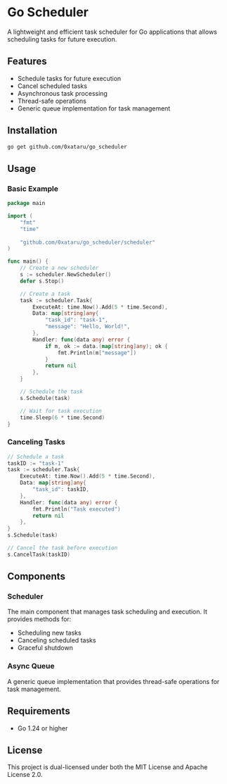 # Go Scheduler

A lightweight and efficient task scheduler for Go applications that allows scheduling tasks for future execution.

## Features

- Schedule tasks for future execution
- Cancel scheduled tasks
- Asynchronous task processing
- Thread-safe operations
- Generic queue implementation for task management

## Installation

```bash
go get github.com/0xataru/go_scheduler
```

## Usage

### Basic Example

```go
package main

import (
    "fmt"
    "time"
    
    "github.com/0xataru/go_scheduler/scheduler"
)

func main() {
    // Create a new scheduler
    s := scheduler.NewScheduler()
    defer s.Stop()

    // Create a task
    task := scheduler.Task{
        ExecuteAt: time.Now().Add(5 * time.Second),
        Data: map[string]any{
            "task_id": "task-1",
            "message": "Hello, World!",
        },
        Handler: func(data any) error {
            if m, ok := data.(map[string]any); ok {
                fmt.Println(m["message"])
            }
            return nil
        },
    }

    // Schedule the task
    s.Schedule(task)

    // Wait for task execution
    time.Sleep(6 * time.Second)
}
```

### Canceling Tasks

```go
// Schedule a task
taskID := "task-1"
task := scheduler.Task{
    ExecuteAt: time.Now().Add(5 * time.Second),
    Data: map[string]any{
        "task_id": taskID,
    },
    Handler: func(data any) error {
        fmt.Println("Task executed")
        return nil
    },
}
s.Schedule(task)

// Cancel the task before execution
s.CancelTask(taskID)
```

## Components

### Scheduler

The main component that manages task scheduling and execution. It provides methods for:
- Scheduling new tasks
- Canceling scheduled tasks
- Graceful shutdown

### Async Queue

A generic queue implementation that provides thread-safe operations for task management.

## Requirements

- Go 1.24 or higher

## License

This project is dual-licensed under both the MIT License and Apache License 2.0.
